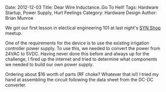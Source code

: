 Date: 2012-12-03
Title: Dear Wire Inductance..Go To Hell!
Tags: Hardware Startup, Power Supply, Hurt Feelings
Category: Hardware Design
Author: Brian Munroe


We got our first lesson in electical engineering 101 at last night's [SYN
Shop](https://synshop.org) meetup.


One of the requirements for the device is to use the existing irrigation
controller power supply.  To use this, we needed to convert the power from 24VAC to
5VDC.  Having never done this before and always up for the challenge, I fired up the internet and tried to determine
what components we needed to build our own power supply.


Ordering about $16 worth of parts (RF choke?  Whatever that is!) I tried my hand
at assembling the circuit following the data sheet from the DC-DC converter.

<img src="http://i.imgur.com/kbABb.jpg?sss" alt="" title="Hosted by imgur.com" />

